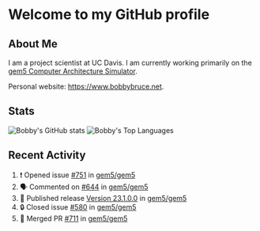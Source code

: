 # Welcome to my GitHub profile

## About Me

I am a project scientist at UC Davis. I am currently working primarily on the [gem5 Computer Architecture Simulator](https://github.com/gem5).

Personal website: <https://www.bobbybruce.net>.

## Stats

![Bobby's GitHub stats](https://github-readme-stats.vercel.app/api?username=bobbyrbruce&show_icons=true&theme=responsive&include_all_commits=true&count_private=true&show=reviews&disable_animations=true)
![Bobby's Top Languages ](https://github-readme-stats.vercel.app/api/top-langs/?username=bobbyrbruce&layout=compact&theme=responsive&count_private=true&langs_count=10&disable_animations=true)

## Recent Activity

<!--START_SECTION:activity-->
1. ❗ Opened issue [#751](https://github.com/gem5/gem5/issues/751) in [gem5/gem5](https://github.com/gem5/gem5)
2. 🗣 Commented on [#644](https://github.com/gem5/gem5/issues/644#issuecomment-1874509499) in [gem5/gem5](https://github.com/gem5/gem5)
3. 🚀 Published release [Version 23.1.0.0](https://github.com/gem5/gem5/releases/tag/v23.1.0.0) in [gem5/gem5](https://github.com/gem5/gem5)
4. 🔒 Closed issue [#580](https://github.com/gem5/gem5/issues/580) in [gem5/gem5](https://github.com/gem5/gem5)
5. 🎉 Merged PR [#711](https://github.com/gem5/gem5/pull/711) in [gem5/gem5](https://github.com/gem5/gem5)
<!--END_SECTION:activity-->
